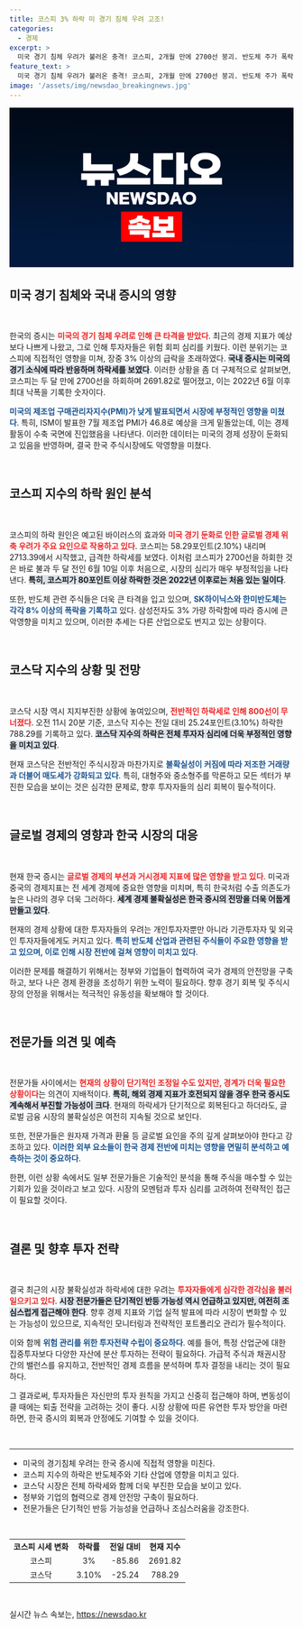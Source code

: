 ```yaml
---
title: 코스피 3% 하락 미 경기 침체 우려 고조!
categories:
  - 경제
excerpt: >
  미국 경기 침체 우려가 불러온 충격! 코스피, 2개월 만에 2700선 붕괴. 반도체 주가 폭락에 모든 섹터가 흔들리며, 투자자들은 불안감에 휩싸이다. 시장 상황이 어떻게 전개될지 궁금하다면 클릭하세요!
feature_text: >
  미국 경기 침체 우려가 불러온 충격! 코스피, 2개월 만에 2700선 붕괴. 반도체 주가 폭락에 모든 섹터가 흔들리며, 투자자들은 불안감에 휩싸이다. 시장 상황이 어떻게 전개될지 궁금하다면 클릭하세요!
image: '/assets/img/newsdao_breakingnews.jpg'
---
```


<p><img src="/assets/img/newsdao_breakingnews.jpg" alt="bookingtag 속보" /></p>

<h2 data-ke-size="size26">미국 경기 침체와 국내 증시의 영향</h2>

<p data-ke-size="size16">&nbsp;</p>

<p>한국의 증시는 <b><span style="color: #ee2323;">미국의 경기 침체 우려로 인해 큰 타격을 받았다</span></b>. 최근의 경제 지표가 예상보다 나쁘게 나왔고, 그로 인해 투자자들은 위험 회피 심리를 키웠다. 이런 분위기는 코스피에 직접적인 영향을 미쳐, 장중 3% 이상의 급락을 초래하였다. <b><span style="background-color: #21538527;">국내 증시는 미국의 경기 소식에 따라 반응하며 하락세를 보였다</span></b>. 이러한 상황을 좀 더 구체적으로 살펴보면, 코스피는 두 달 만에 2700선을 하회하며 2691.82로 떨어졌고, 이는 2022년 6월 이후 최대 낙폭을 기록한 숫자이다. </p>

<p><b><span style="color: #1a5490;">미국의 제조업 구매관리자지수(PMI)가 낮게 발표되면서 시장에 부정적인 영향을 미쳤다</span></b>. 특히, ISM이 발표한 7월 제조업 PMI가 46.8로 예상을 크게 밑돌았는데, 이는 경제 활동이 수축 국면에 진입했음을 나타낸다. 이러한 데이터는 미국의 경제 성장이 둔화되고 있음을 반영하며, 결국 한국 주식시장에도 악영향을 미쳤다.</p>

<p data-ke-size="size16">&nbsp;</p>

<h2 data-ke-size="size26">코스피 지수의 하락 원인 분석</h2>

<p data-ke-size="size16">&nbsp;</p>

<p>코스피의 하락 원인은 예고된 바이러스의 효과와 <b><span style="color: #ee2323;">미국 경기 둔화로 인한 글로벌 경제 위축 우려가 주요 요인으로 작용하고 있다</span></b>. 코스피는 58.29포인트(2.10%) 내리며 2713.39에서 시작했고, 급격한 하락세를 보였다. 이처럼 코스피가 2700선을 하회한 것은 바로 불과 두 달 전인 6월 10일 이후 처음으로, 시장의 심리가 매우 부정적임을 나타낸다. <b><span style="background-color: #21538527;">특히, 코스피가 80포인트 이상 하락한 것은 2022년 이후로는 처음 있는 일이다</span></b>.</p>

<p>또한, 반도체 관련 주식들은 더욱 큰 타격을 입고 있으며, <b><span style="color: #1a5490;">SK하이닉스와 한미반도체는 각각 8% 이상의 폭락을 기록하고</span></b> 있다. 삼성전자도 3% 가량 하락함에 따라 증시에 큰 악영향을 미치고 있으며, 이러한 추세는 다른 산업으로도 번지고 있는 상황이다.</p>

<p data-ke-size="size16">&nbsp;</p>

<h2 data-ke-size="size26">코스닥 지수의 상황 및 전망</h2>

<p data-ke-size="size16">&nbsp;</p>

<p>코스닥 시장 역시 지지부진한 상황에 놓여있으며, <b><span style="color: #ee2323;">전반적인 하락세로 인해 800선이 무너졌다</span></b>. 오전 11시 20분 기준, 코스닥 지수는 전일 대비 25.24포인트(3.10%) 하락한 788.29를 기록하고 있다. <b><span style="background-color: #21538527;">코스닥 지수의 하락은 전체 투자자 심리에 더욱 부정적인 영향을 미치고 있다</span></b>.</p>

<p>현재 코스닥은 전반적인 주식시장과 마찬가지로 <b><span style="color: #1a5490;">불확실성이 커짐에 따라 저조한 거래량과 더불어 매도세가 강화되고 있다</span></b>. 특히, 대형주와 중소형주를 막론하고 모든 섹터가 부진한 모습을 보이는 것은 심각한 문제로, 향후 투자자들의 심리 회복이 필수적이다. </p>

<p data-ke-size="size16">&nbsp;</p>

<h2 data-ke-size="size26">글로벌 경제의 영향과 한국 시장의 대응</h2>

<p data-ke-size="size16">&nbsp;</p>

<p>현재 한국 증시는 <b><span style="color: #ee2323;">글로벌 경제의 부션과 거시경제 지표에 많은 영향을 받고 있다</span></b>. 미국과 중국의 경제지표는 전 세계 경제에 중요한 영향을 미치며, 특히 한국처럼 수출 의존도가 높은 나라의 경우 더욱 그러하다. <b><span style="background-color: #21538527;">세계 경제 불확실성은 한국 증시의 전망을 더욱 어둡게 만들고 있다</span></b>.</p>

<p>현재의 경제 상황에 대한 투자자들의 우려는 개인투자자뿐만 아니라 기관투자자 및 외국인 투자자들에게도 커지고 있다. <b><span style="color: #1a5490;">특히 반도체 산업과 관련된 주식들이 주요한 영향을 받고 있으며, 이로 인해 시장 전반에 걸쳐 영향이 미치고 있다</span></b>. </p>

<p>이러한 문제를 해결하기 위해서는 정부와 기업들이 협력하여 국가 경제의 안전망을 구축하고, 보다 나은 경제 환경을 조성하기 위한 노력이 필요하다. 향후 경기 회복 및 주식시장의 안정을 위해서는 적극적인 유동성을 확보해야 할 것이다.</p>

<p data-ke-size="size16">&nbsp;</p>

<h2 data-ke-size="size26">전문가들 의견 및 예측</h2>

<p data-ke-size="size16">&nbsp;</p>

<p>전문가들 사이에서는 <b><span style="color: #ee2323;">현재의 상황이 단기적인 조정일 수도 있지만, 경계가 더욱 필요한 상황이다</span></b>는 의견이 지배적이다. <b><span style="background-color: #21538527;">특히, 해외 경제 지표가 호전되지 않을 경우 한국 증시도 계속해서 부진할 가능성이 크다</span></b>. 현재의 하락세가 단기적으로 회복된다고 하더라도, 글로벌 금융 시장의 불확실성은 여전히 지속될 것으로 보인다.</p>

<p>또한, 전문가들은 원자재 가격과 환율 등 글로벌 요인을 주의 깊게 살펴보아야 한다고 강조하고 있다. <b><span style="color: #1a5490;">이러한 외부 요소들이 한국 경제 전반에 미치는 영향을 면밀히 분석하고 예측하는 것이 중요하다</span></b>. </p>

<p>한편, 이런 상황 속에서도 일부 전문가들은 기술적인 분석을 통해 주식을 매수할 수 있는 기회가 있을 것이라고 보고 있다. 시장의 모멘텀과 투자 심리를 고려하여 전략적인 접근이 필요할 것이다. </p>

<p data-ke-size="size16">&nbsp;</p>

<h2 data-ke-size="size26">결론 및 향후 투자 전략</h2>

<p data-ke-size="size16">&nbsp;</p>

<p>결국 최근의 시장 불확실성과 하락세에 대한 우려는 <b><span style="color: #ee2323;">투자자들에게 심각한 경각심을 불러 일으키고 있다</span></b>. <b><span style="background-color: #21538527;">시장 전문가들은 단기적인 반등 가능성 역시 언급하고 있지만, 여전히 조심스럽게 접근해야 한다</span></b>. 향후 경제 지표와 기업 실적 발표에 따라 시장이 변화할 수 있는 가능성이 있으므로, 지속적인 모니터링과 전략적인 포트폴리오 관리가 필수적이다.</p>

<p>이와 함께 <b><span style="color: #1a5490;">위험 관리를 위한 투자전략 수립이 중요하다</span></b>. 예를 들어, 특정 산업군에 대한 집중투자보다 다양한 자산에 분산 투자하는 전략이 필요하다. 가급적 주식과 채권시장 간의 밸런스를 유지하고, 전반적인 경제 흐름을 분석하며 투자 결정을 내리는 것이 필요하다. </p>

<p>그 결과로써, 투자자들은 자신만의 투자 원칙을 가지고 신중히 접근해야 하며, 변동성이 클 때에는 퇴출 전략을 고려하는 것이 좋다. 시장 상황에 따른 유연한 투자 방안을 마련하면, 한국 증시의 회복과 안정에도 기여할 수 있을 것이다.</p>

<p data-ke-size="size16">&nbsp;</p>

<hr>

<ul>
    <li>미국의 경기침체 우려는 한국 증시에 직접적 영향을 미친다.</li>
    <li>코스피 지수의 하락은 반도체주와 기타 산업에 영향을 미치고 있다.</li>
    <li>코스닥 시장은 전체 하락세와 함께 더욱 부진한 모습을 보이고 있다.</li>
    <li>정부와 기업의 협력으로 경제 안전망 구축이 필요하다.</li>
    <li>전문가들은 단기적인 반등 가능성을 언급하나 조심스러움을 강조한다.</li>
</ul>

<p data-ke-size="size16">&nbsp;</p>

<table style="width: 100%; border-collapse: collapse;">
  <tbody>
    <tr style="height: 17px;">
      <td style="text-align: center; height: 17px;"><b>코스피 시세 변화</b></td>
      <td style="text-align: center; height: 17px;"><b>하락률</b></td>
      <td style="text-align: center; height: 17px;"><b>전일 대비</b></td>
      <td style="text-align: center; height: 17px;"><b>현재 지수</b></td>
    </tr>
    <tr style="height: 17px;">
      <td style="text-align: center; height: 17px;">코스피</td>
      <td style="text-align: center; height: 17px;">3%</td>
      <td style="text-align: center; height: 17px;">-85.86</td>
      <td style="text-align: center; height: 17px;">2691.82</td>
    </tr>
    <tr style="height: 17px;">
      <td style="text-align: center; height: 17px;">코스닥</td>
      <td style="text-align: center; height: 17px;">3.10%</td>
      <td style="text-align: center; height: 17px;">-25.24</td>
      <td style="text-align: center; height: 17px;">788.29</td>
    </tr>
  </tbody>
</table>

<p data-ke-size="size16">&nbsp;</p>
실시간 뉴스 속보는, <a href="https://newsdao.kr" rel="dofollow">https://newsdao.kr</a>


